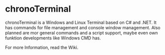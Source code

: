 # chronoTerminal
chronoTerminal is a Windows and Linux Terminal based on C# and .NET. It has commands for file management and console window management. Also planned are mor general commands and a script support, maybe even own funktion developments like Windows CMD has.

For more Information, read the Wiki.
